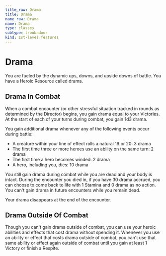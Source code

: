 ```yaml
---
title_raw: Drama
title: Drama
name_raw: Drama
name: Drama
type: classes
subtype: troubadour
kind: 1st-level features
---
```


# Drama

You are fueled by the dynamic ups, downs, and upside downs of battle. You have a Heroic Resource called drama.

## Drama In Combat

When a combat encounter (or other stressful situation tracked in rounds as determined by the Director) begins, you gain drama equal to your Victories. At the start of each of your turns during combat, you gain 1d3 drama.

You gain additional drama whenever any of the following events occur during battle:

- A creature within your line of effect rolls a natural 19 or 20: 3 drama
- The first time three or more heroes use an ability on the same turn: 2 drama
- The first time a hero becomes winded: 2 drama
- A hero, including you, dies: 10 drama

You still gain drama during combat while you are dead and your body is intact. During the encounter you died in, if you have 30 drama accrued, you can choose to come back to life with 1 Stamina and 0 drama as no action. You can't gain drama in future encounters while you remain dead.

Your drama disappears at the end of the encounter.

## Drama Outside Of Combat

Though you can't gain drama outside of combat, you can use your heroic abilities and effects that cost drama without spending it. Whenever you use an ability or effect that costs drama outside of combat, you can't use that same ability or effect again outside of combat until you gain at least 1 Victory or finish a Respite.
